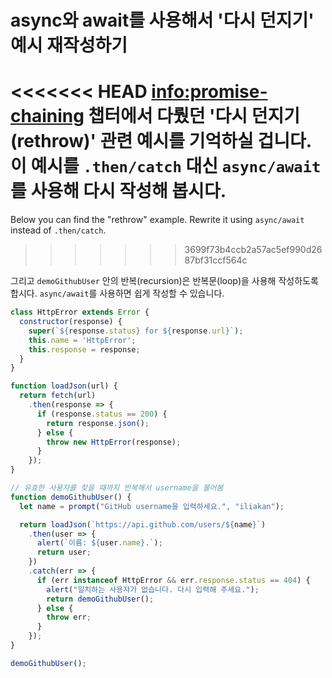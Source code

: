 
# async와 await를 사용해서 '다시 던지기' 예시 재작성하기

<<<<<<< HEAD
<info:promise-chaining> 챕터에서 다뤘던 '다시 던지기(rethrow)' 관련 예시를 기억하실 겁니다. 이 예시를 `.then/catch` 대신 `async/await`를 사용해 다시 작성해 봅시다.
=======
Below you can find the "rethrow" example. Rewrite it using `async/await` instead of `.then/catch`.
>>>>>>> 3699f73b4ccb2a57ac5ef990d2687bf31ccf564c

그리고 `demoGithubUser` 안의 반복(recursion)은 반복문(loop)을 사용해 작성하도록 합시다. `async/await`를 사용하면 쉽게 작성할 수 있습니다.

```js run
class HttpError extends Error {
  constructor(response) {
    super(`${response.status} for ${response.url}`);
    this.name = 'HttpError';
    this.response = response;
  }
}

function loadJson(url) {
  return fetch(url)
    .then(response => {
      if (response.status == 200) {
        return response.json();
      } else {
        throw new HttpError(response);
      }
    });
}

// 유효한 사용자를 찾을 때까지 반복해서 username을 물어봄
function demoGithubUser() {
  let name = prompt("GitHub username을 입력하세요.", "iliakan");

  return loadJson(`https://api.github.com/users/${name}`)
    .then(user => {
      alert(`이름: ${user.name}.`);
      return user;
    })
    .catch(err => {
      if (err instanceof HttpError && err.response.status == 404) {
        alert("일치하는 사용자가 없습니다. 다시 입력해 주세요.");
        return demoGithubUser();
      } else {
        throw err;
      }
    });
}

demoGithubUser();
```
